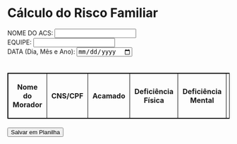<!DOCTYPE html>
<html lang="en">
<head>
    <meta charset="UTF-8">
    <meta name="viewport" content="width=device-width, initial-scale=1.0">
    <title>Cálculo de Risco Familiar</title>
    <style>
        table {
            width: 100%;
            border-collapse: collapse;
            margin: 20px 0;
        }
        table, th, td {
            border: 1px solid black;
        }
        th, td {
            padding: 10px;
            text-align: center;
        }
        .result {
            margin-top: 20px;
            font-weight: bold;
        }
        .quantity-control {
            display: flex;
            gap: 5px;
            align-items: center;
            justify-content: center;
        }
        .quantity-control button {
            padding: 2px 8px;
        }
        .quantity-control input {
            width: 50px;
            text-align: center;
        }
    </style>
    <script src="https://cdnjs.cloudflare.com/ajax/libs/xlsx/0.18.5/xlsx.full.min.js"></script>
</head>
<body>
    <h1>Cálculo do Risco Familiar</h1>
    <form id="riskForm">
        <div>
            <label for="nomeAcs">NOME DO ACS:</label>
            <input type="text" id="nomeAcs">
        </div>
        <div>
            <label for="equipe">EQUIPE:</label>
            <input type="text" id="equipe">
        </div>
        <div>
            <label for="data">DATA (Dia, Mês e Ano):</label>
            <input type="date" id="data">
        </div>
        <br>
        <table>
            <thead>
                <tr>
                    <th>Nome do Morador</th>
                    <th>CNS/CPF</th>
                    <th>Acamado</th>
                    <th>Deficiência Física</th>
                    <th>Deficiência Mental</th>
                    <th>Baixas Condições de Saneamento</th>
                    <th>Desnutrição Grave</th>
                    <th>Drogadição</th>
                    <th>Desemprego</th>
                    <th>Analfabetismo</th>
                    <th>Menor de 6 meses</th>
                    <th>Maior de 70 anos</th>
                    <th>Hipertensão Arterial Sistêmica</th>
                    <th>Diabetes Mellitus</th>
                    <th>Relação Morador/Cômodo</th>
                    <th>Escore Total</th>
                    <th>Classificação do Risco Familiar</th>
                </tr>
            </thead>
            <tbody id="tableBody">
                <!-- As linhas serão adicionadas dinamicamente -->
            </tbody>
        </table>
        <button type="button" onclick="salvarPlanilha()">Salvar em Planilha</button>
    </form>
    <script>
        const tableBody = document.getElementById('tableBody');

        function adicionarLinhas() {
            for (let i = 0; i < 12; i++) {
                const tr = document.createElement('tr');
                tr.innerHTML = `
                    <td><input type="text" class="nome-morador"></td>
                    <td><input type="text" class="cnsCpf"></td>
                    <!-- Indicadores com botões de quantidade -->
                    <td>
                        <div class="quantity-control">
                            <button type="button" onclick="adjustQuantity(this, -1)">-</button>
                            <input type="number" class="risk-quantity" value="0" min="0" data-value="3" onchange="calcularLinha(this)">
                            <button type="button" onclick="adjustQuantity(this, 1)">+</button>
                        </div>
                    </td>
                    <td>
                        <div class="quantity-control">
                            <button type="button" onclick="adjustQuantity(this, -1)">-</button>
                            <input type="number" class="risk-quantity" value="0" min="0" data-value="3" onchange="calcularLinha(this)">
                            <button type="button" onclick="adjustQuantity(this, 1)">+</button>
                        </div>
                    </td>
                    <td>
                        <div class="quantity-control">
                            <button type="button" onclick="adjustQuantity(this, -1)">-</button>
                            <input type="number" class="risk-quantity" value="0" min="0" data-value="3" onchange="calcularLinha(this)">
                            <button type="button" onclick="adjustQuantity(this, 1)">+</button>
                        </div>
                    </td>
                    <td>
                        <div class="quantity-control">
                            <button type="button" onclick="adjustQuantity(this, -1)">-</button>
                            <input type="number" class="risk-quantity" value="0" min="0" data-value="3" onchange="calcularLinha(this)">
                            <button type="button" onclick="adjustQuantity(this, 1)">+</button>
                        </div>
                    </td>
                    <td>
                        <div class="quantity-control">
                            <button type="button" onclick="adjustQuantity(this, -1)">-</button>
                            <input type="number" class="risk-quantity" value="0" min="0" data-value="3" onchange="calcularLinha(this)">
                            <button type="button" onclick="adjustQuantity(this, 1)">+</button>
                        </div>
                    </td>
                    <td>
                        <div class="quantity-control">
                            <button type="button" onclick="adjustQuantity(this, -1)">-</button>
                            <input type="number" class="risk-quantity" value="0" min="0" data-value="2" onchange="calcularLinha(this)">
                            <button type="button" onclick="adjustQuantity(this, 1)">+</button>
                        </div>
                    </td>
                    <td>
                        <div class="quantity-control">
                            <button type="button" onclick="adjustQuantity(this, -1)">-</button>
                            <input type="number" class="risk-quantity" value="0" min="0" data-value="2" onchange="calcularLinha(this)">
                            <button type="button" onclick="adjustQuantity(this, 1)">+</button>
                        </div>
                    </td>
                    <td>
                        <div class="quantity-control">
                            <button type="button" onclick="adjustQuantity(this, -1)">-</button>
                            <input type="number" class="risk-quantity" value="0" min="0" data-value="1" onchange="calcularLinha(this)">
                            <button type="button" onclick="adjustQuantity(this, 1)">+</button>
                        </div>
                    </td>
                    <td>
                        <div class="quantity-control">
                            <button type="button" onclick="adjustQuantity(this, -1)">-</button>
                            <input type="number" class="risk-quantity" value="0" min="0" data-value="1" onchange="calcularLinha(this)">
                            <button type="button" onclick="adjustQuantity(this, 1)">+</button>
                        </div>
                    </td>
                    <td>
                        <div class="quantity-control">
                            <button type="button" onclick="adjustQuantity(this, -1)">-</button>
                            <input type="number" class="risk-quantity" value="0" min="0" data-value="1" onchange="calcularLinha(this)">
                            <button type="button" onclick="adjustQuantity(this, 1)">+</button>
                        </div>
                    </td>
                    <td>
                        <div class="quantity-control">
                            <button type="button" onclick="adjustQuantity(this, -1)">-</button>
                            <input type="number" class="risk-quantity" value="0" min="0" data-value="1" onchange="calcularLinha(this)">
                            <button type="button" onclick="adjustQuantity(this, 1)">+</button>
                        </div>
                    </td>
                    <td>
                        <div class="quantity-control">
                            <button type="button" onclick="adjustQuantity(this, -1)">-</button>
                            <input type="number" class="risk-quantity" value="0" min="0" data-value="1" onchange="calcularLinha(this)">
                            <button type="button" onclick="adjustQuantity(this, 1)">+</button>
                        </div>
                    </td>
                    <td>
                        <select class="relationFactor" onchange="calcularLinha(this)">
                            <option value="3">Maior que 1 (3 pontos)</option>
                            <option value="2">Igual a 1 (2 pontos)</option>
                            <option value="0">Menor que 1 (0 ponto)</option>
                        </select>
                    </td>
                    <td class="escoreTotal">0</td>
                    <td class="classificacaoRisco"></td>
                `;
                tableBody.appendChild(tr);
            }
        }

        function adjustQuantity(button, delta) {
            const input = button.parentElement.querySelector('.risk-quantity');
            let value = parseInt(input.value) + delta;
            if (value < 0) value = 0;
            input.value = value;
            input.dispatchEvent(new Event('change'));
        }

        function calcularLinha(element) {
            const row = element.closest('tr');
            const riskQuantities = row.querySelectorAll('.risk-quantity');
            const relationFactor = parseInt(row.querySelector('.relationFactor').value || 0);

            let totalScore = Array.from(riskQuantities).reduce((sum, input) => {
                const quantity = parseInt(input.value) || 0;
                const valuePerUnit = parseInt(input.dataset.value);
                return sum + (quantity * valuePerUnit);
            }, relationFactor);

            let classificacao = '';
            if (totalScore <= 6) {
                classificacao = 'R1 - Risco Menor';
            } else if (totalScore <= 8) {
                classificacao = 'R2 - Risco Médio';
            } else {
                classificacao = 'R3 - Risco Máximo';
            }

            row.querySelector('.escoreTotal').textContent = totalScore;
            row.querySelector('.classificacaoRisco').textContent = classificacao;
        }

        function salvarPlanilha() {
            const nomeAcs = document.getElementById('nomeAcs').value;
            const equipe = document.getElementById('equipe').value;
            const data = document.getElementById('data').value;
            const rows = tableBody.querySelectorAll('tr');

            const headers = [
                "NOME DO ACS", "EQUIPE", "DATA (Dia, Mês e Ano)", "Nome do Morador", "CNS/CPF", "Acamado",
                "Deficiência Física", "Deficiência Mental", "Baixas Condições de Saneamento", "Desnutrição Grave",
                "Drogadição", "Desemprego", "Analfabetismo", "Menor de 6 meses", "Maior de 70 anos",
                "Hipertensão Arterial Sistêmica", "Diabetes Mellitus", "Relação Morador/Cômodo", "Escore Total",
                "Classificação do Risco Familiar"
            ];

            const dataArray = [];
            rows.forEach((row) => {
                const nomeMorador = row.querySelector('.nome-morador').value || '';
                const cnsCpf = row.querySelector('.cnsCpf').value || '';
                const relationFactor = row.querySelector('.relationFactor').value || '';
                const riskQuantities = row.querySelectorAll('.risk-quantity');
                const indicators = Array.from(riskQuantities).map((input) => input.value);
                const escoreTotal = row.querySelector('.escoreTotal').textContent || 0;
                const classificacaoRisco = row.querySelector('.classificacaoRisco').textContent || '';

                dataArray.push([
                    nomeAcs,
                    equipe,
                    data,
                    nomeMorador,
                    cnsCpf,
                    ...indicators,
                    relationFactor,
                    escoreTotal,
                    classificacaoRisco,
                ]);
            });

            const ws = XLSX.utils.aoa_to_sheet([headers, ...dataArray]);
            const wb = XLSX.utils.book_new();
            XLSX.utils.book_append_sheet(wb, ws, "Risco Familiar");
            XLSX.writeFile(wb, "Risco_Familiar.xlsx");
        }

        window.onload = adicionarLinhas;
    </script>
</body>
</html>
